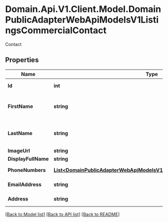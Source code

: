 # Domain.Api.V1.Client.Model.DomainPublicAdapterWebApiModelsV1ListingsCommercialContact
Contact
## Properties

Name | Type | Description | Notes
------------ | ------------- | ------------- | -------------
**Id** | **int** | Agent identifier | [optional] 
**FirstName** | **string** | First name. Not available in CRE | [optional] 
**LastName** | **string** | Last name. Not available in CRE | [optional] 
**ImageUrl** | **string** | Image URL | [optional] 
**DisplayFullName** | **string** | Full name | [optional] 
**PhoneNumbers** | [**List&lt;DomainPublicAdapterWebApiModelsV1ListingsCommercialPhoneNumber&gt;**](DomainPublicAdapterWebApiModelsV1ListingsCommercialPhoneNumber.md) | Phone numbers | [optional] 
**EmailAddress** | **string** | E-mail address | [optional] 
**Address** | **string** | Full address | [optional] 

[[Back to Model list]](../README.md#documentation-for-models) [[Back to API list]](../README.md#documentation-for-api-endpoints) [[Back to README]](../README.md)

